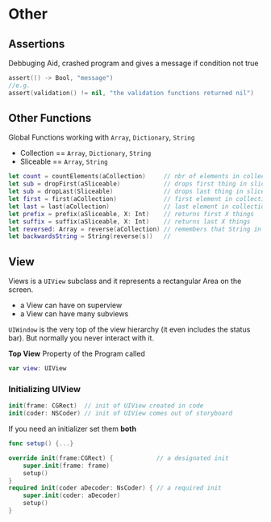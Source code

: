 # Other

## Assertions
Debbuging Aid, crashed program and gives a message if condition not true
```swift
assert(() -> Bool, "message")
//e.g.
assert(validation() != nil, "the validation functions returned nil")
```

## Other Functions
Global Functions working with `Array`, `Dictionary`, `String`
* Collection == `Array`, `Dictionary`, `String`
* Sliceable  == `Array`, `String`

```swift
let count = countElements(aCollection)     // nbr of elements in collection
let sub = dropFirst(aSliceable)            // drops first thing in sliceable
let sub = dropLast(Sliceable)              // drops last thing in sliceable
let first = first(aCollection)             // first element in collection
let last = last(aCollection)               // last element in collection
let prefix = prefix(aSliceable, X: Int)    // returns first X things
let suffix = suffix(aSliceable, X: Int)    // returns last X things
let reversed: Array = reverse(aCollection) // remembers that String in a collection
let backwardsString = String(reverse(s))   // 
```
## View
Views is a `UIView` subclass and it represents a rectangular Area on the screen.
* a View can have on superview
* a View can have many subviews

`UIWindow` is the very top of the view hierarchy (it even includes the status bar). But normally you never interact with it.

**Top View**
Property of the Program called
```swift
var view: UIView
```

### Initializing UIView
```swift
init(frame: CGRect)  // init of UIView created in code
init(coder: NSCoder) // init of UIView comes out of storyboard
```

If you need an initializer set them **both**
```swift
func setup() {...}

override init(frame:CGRect) {            // a designated init
    super.init(frame: frame)
    setup()
}
required init(coder aDecoder: NsCoder) { // a required init
    super.init(coder: aDecoder)
    setup()
}
```


